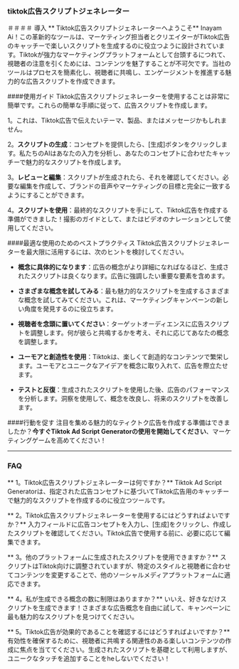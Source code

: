 ### tiktok広告スクリプトジェネレーター

＃＃＃＃ 導入
** Tiktok広告スクリプトジェネレーターへようこそ** Inayam Ai！この革新的なツールは、マーケティング担当者とクリエイターがTiktok広告のキャッチーで楽しいスクリプトを生成するのに役立つように設計されています。Tiktokが強力なマーケティングプラットフォームとして台頭するにつれて、視聴者の注意を引くためには、コンテンツを魅了することが不可欠です。当社のツールはプロセスを簡素化し、視聴者に共鳴し、エンゲージメントを推進する魅力的な広告スクリプトを作成できます。

####使用ガイド
Tiktok広告スクリプトジェネレーターを使用することは非常に簡単です。これらの簡単な手順に従って、広告スクリプトを作成します。

1。これは、Tiktok広告で伝えたいテーマ、製品、またはメッセージかもしれません。

2。**スクリプトの生成**：コンセプトを提供したら、[生成]ボタンをクリックします。私たちのAIはあなたの入力を分析し、あなたのコンセプトに合わせたキャッチーで魅力的なスクリプトを作成します。

3。**レビューと編集**：スクリプトが生成されたら、それを確認してください。必要な編集を作成して、ブランドの音声やマーケティングの目標と完全に一致するようにすることができます。

4。**スクリプトを使用**：最終的なスクリプトを手にして、Tiktok広告を作成する準備ができました！撮影のガイドとして、またはビデオのナレーションとして使用してください。

####最適な使用のためのベストプラクティス
Tiktok広告スクリプトジェネレーターを最大限に活用するには、次のヒントを検討してください。

-  **概念に具体的になります**：広告の概念がより詳細になればなるほど、生成されたスクリプトは良くなります。広告に強調したい重要な要素を含めます。

-  **さまざまな概念を試してみる**：最も魅力的なスクリプトを生成するさまざまな概念を試してみてください。これは、マーケティングキャンペーンの新しい角度を発見するのに役立ちます。

-  **視聴者を念頭に置いてください**：ターゲットオーディエンスに広告スクリプトを調整します。何が彼らと共鳴するかを考え、それに応じてあなたの概念を調整します。

-  **ユーモアと創造性を使用**：Tiktokは、楽しくて創造的なコンテンツで繁栄します。ユーモアとユニークなアイデアを概念に取り入れて、広告を際立たせます。

-  **テストと反復**：生成されたスクリプトを使用した後、広告のパフォーマンスを分析します。洞察を使用して、概念を改良し、将来のスクリプトを改善します。

####行動を促す
注目を集める魅力的なティクトク広告を作成する準備はできましたか？**今すぐTiktok Ad Script Generatorの使用を開始してください**、マーケティングゲームを高めてください！

----

### FAQ

** 1。Tiktok広告スクリプトジェネレーターは何ですか？**
Tiktok Ad Script Generatorは、指定された広告コンセプトに基づいてTiktok広告用のキャッチーで魅力的なスクリプトを作成するのに役立つツールです。

** 2。Tiktok広告スクリプトジェネレーターを使用するにはどうすればよいですか？**
入力フィールドに広告コンセプトを入力し、[生成]をクリックし、作成したスクリプトを確認してください。Tiktok広告で使用する前に、必要に応じて編集できます。

** 3。他のプラットフォームに生成されたスクリプトを使用できますか？**
スクリプトはTiktok向けに調整されていますが、特定のスタイルと視聴者に合わせてコンテンツを変更することで、他のソーシャルメディアプラットフォームに適応できます。

** 4。私が生成できる概念の数に制限はありますか？**
いいえ、好きなだけスクリプトを生成できます！さまざまな広告概念を自由に試して、キャンペーンに最も魅力的なスクリプトを見つけてください。

** 5。Tiktok広告が効果的であることを確認するにはどうすればよいですか？**
有効性を確保するために、視聴者に共鳴する関連性のある楽しいコンテンツの作成に焦点を当ててください。生成されたスクリプトを基礎として利用しますが、ユニークなタッチを追加することをheしないでください！